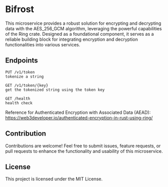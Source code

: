 # Bifrost

This microservice provides a robust solution for encrypting and decrypting data with the AES_256_GCM algorithm, leveraging the powerful capabilities of the Ring crate. Designed as a foundational component, it serves as a reliable building block for integrating encryption and decryption functionalities into various services.

## Endpoints
```
PUT /v1/token
tokenize a string

GET /v1/token/{key}
get the tokenized string using the token key

GET /health
health check
```

Reference for Authenticated Encryption with Associated Data (AEAD): https://web3developer.io/authenticated-encryption-in-rust-using-ring/

## Contribution

Contributions are welcome! Feel free to submit issues, feature requests, or pull requests to enhance the functionality and usability of this microservice.

## License

This project is licensed under the MIT License.